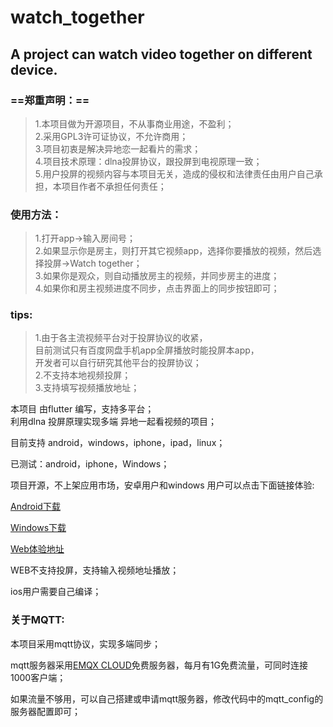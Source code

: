 # watch_together


## A project can watch video together on different device.


### ==郑重声明：==
> 1.本项目做为开源项目，不从事商业用途，不盈利；        
> 2.采用GPL3许可证协议，不允许商用；          
> 3.项目初衷是解决异地恋一起看片的需求；          
> 4.项目技术原理：dlna投屏协议，跟投屏到电视原理一致；        
> 5.用户投屏的视频内容与本项目无关，造成的侵权和法律责任由用户自己承担，本项目作者不承担任何责任；   

### 使用方法：
> 1.打开app->输入房间号；                  
> 2.如果显示你是房主，则打开其它视频app，选择你要播放的视频，然后选择投屏->Watch together；                         
> 3.如果你是观众，则自动播放房主的视频，并同步房主的进度；                 
> 4.如果你和房主视频进度不同步，点击界面上的同步按钮即可；

### tips:
> 1.由于各主流视频平台对于投屏协议的收紧，             
目前测试只有百度网盘手机app全屏播放时能投屏本app，                
开发者可以自行研究其他平台的投屏协议；                      
> 2.不支持本地视频投屏；                    
> 3.支持填写视频播放地址；                      

本项目 由flutter 编写，支持多平台；           
利用dlna 投屏原理实现多端 异地一起看视频的项目；            

目前支持 android，windows，iphone，ipad，linux；

已测试：android，iphone，Windows；

项目开源，不上架应用市场，安卓用户和windows 用户可以点击下面链接体验: 

[Android下载](https://github.com/jarryleo/watch_together/releases/download/2.0.1/Android_WatchTogether_2.0.1.apk)

[Windows下载](https://github.com/jarryleo/watch_together/releases/download/2.0.1/Windows_WatchTogtherSetup_2.0.1.zip)

[Web体验地址](https://jarryleo.github.io/)   

WEB不支持投屏，支持输入视频地址播放；           

ios用户需要自己编译；      

### 关于MQTT:

本项目采用mqtt协议，实现多端同步；

mqtt服务器采用[EMQX CLOUD](https://cloud.emqx.com/)免费服务器，每月有1G免费流量，可同时连接1000客户端；

如果流量不够用，可以自己搭建或申请mqtt服务器，修改代码中的mqtt_config的服务器配置即可；

